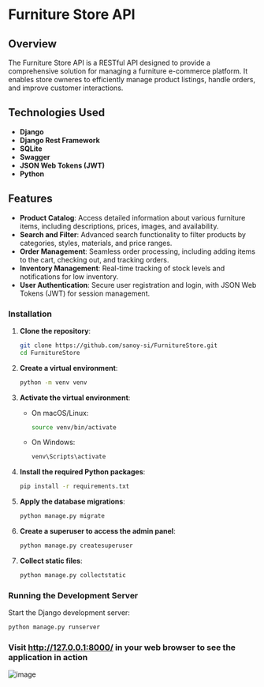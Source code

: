 # Furniture Store API

## Overview
The Furniture Store API is a RESTful API designed to provide a comprehensive solution for managing a furniture e-commerce platform. It enables store owneres to efficiently manage product listings, handle orders, and improve customer interactions.

## Technologies Used
- **Django**
- **Django Rest Framework**
- **SQLite**
- **Swagger**
- **JSON Web Tokens (JWT)**
- **Python**

  
## Features
- **Product Catalog**: Access detailed information about various furniture items, including descriptions, prices, images, and availability.
- **Search and Filter**: Advanced search functionality to filter products by categories, styles, materials, and price ranges.
- **Order Management**: Seamless order processing, including adding items to the cart, checking out, and tracking orders.
- **Inventory Management**: Real-time tracking of stock levels and notifications for low inventory.
- **User Authentication**: Secure user registration and login, with JSON Web Tokens (JWT) for session management.

### Installation
1. **Clone the repository**:
    ```bash
    git clone https://github.com/sanoy-si/FurnitureStore.git
    cd FurnitureStore
    ```

2. **Create a virtual environment**:
    ```bash
    python -m venv venv
    ```

3. **Activate the virtual environment**:
   - On macOS/Linux:
     ```bash
     source venv/bin/activate
     ```
   - On Windows:
     ```bash
     venv\Scripts\activate
     ```

4. **Install the required Python packages**:
    ```bash
    pip install -r requirements.txt
    ```

5. **Apply the database migrations**:
    ```bash
    python manage.py migrate
    ```

6. **Create a superuser to access the admin panel**:
    ```bash
    python manage.py createsuperuser
    ```

7. **Collect static files**:
    ```bash
    python manage.py collectstatic
    ```

### Running the Development Server

Start the Django development server:

```bash
python manage.py runserver
```

### Visit http://127.0.0.1:8000/ in your web browser to see the application in action
![image](https://github.com/user-attachments/assets/3fd44e47-da42-4d1c-b61a-3a02c921da15)
